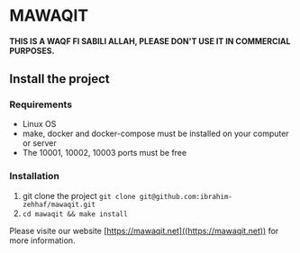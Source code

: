 # MAWAQIT

#### THIS IS A WAQF FI SABILI ALLAH, PLEASE DON'T USE IT IN COMMERCIAL PURPOSES.

## Install the project
### Requirements 
* Linux OS
* make, docker and docker-compose must be installed on your computer or server
* The 10001, 10002, 10003 ports must be free

### Installation
1. git clone the project `git clone git@github.com:ibrahim-zehhaf/mawaqit.git` 
2. `cd mawaqit && make install`


Please visite our website [https://mawaqit.net]((https://mawaqit.net)) for more information.
